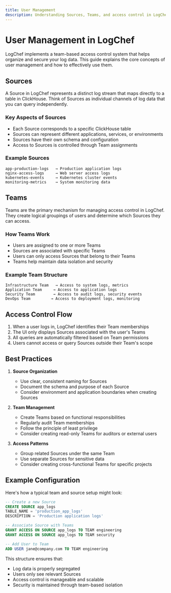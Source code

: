 ```yaml
---
title: User Management
description: Understanding Sources, Teams, and access control in LogChef
---
```


# User Management in LogChef

LogChef implements a team-based access control system that helps organize and secure your log data. This guide explains the core concepts of user management and how to effectively use them.

## Sources

A Source in LogChef represents a distinct log stream that maps directly to a table in ClickHouse. Think of Sources as individual channels of log data that you can query independently.

### Key Aspects of Sources

- Each Source corresponds to a specific ClickHouse table
- Sources can represent different applications, services, or environments
- Sources have their own schema and configuration
- Access to Sources is controlled through Team assignments

### Example Sources

```
app-production-logs   → Production application logs
nginx-access-logs     → Web server access logs
kubernetes-events     → Kubernetes cluster events
monitoring-metrics    → System monitoring data
```

## Teams

Teams are the primary mechanism for managing access control in LogChef. They create logical groupings of users and determine which Sources they can access.

### How Teams Work

- Users are assigned to one or more Teams
- Sources are associated with specific Teams
- Users can only access Sources that belong to their Teams
- Teams help maintain data isolation and security

### Example Team Structure

```
Infrastructure Team   → Access to system logs, metrics
Application Team     → Access to application logs
Security Team        → Access to audit logs, security events
DevOps Team         → Access to deployment logs, monitoring
```

## Access Control Flow

1. When a user logs in, LogChef identifies their Team memberships
2. The UI only displays Sources associated with the user's Teams
3. All queries are automatically filtered based on Team permissions
4. Users cannot access or query Sources outside their Team's scope

## Best Practices

1. **Source Organization**

   - Use clear, consistent naming for Sources
   - Document the schema and purpose of each Source
   - Consider environment and application boundaries when creating Sources

2. **Team Management**

   - Create Teams based on functional responsibilities
   - Regularly audit Team memberships
   - Follow the principle of least privilege
   - Consider creating read-only Teams for auditors or external users

3. **Access Patterns**
   - Group related Sources under the same Team
   - Use separate Sources for sensitive data
   - Consider creating cross-functional Teams for specific projects

## Example Configuration

Here's how a typical team and source setup might look:

```sql
-- Create a new Source
CREATE SOURCE app_logs
TABLE_NAME = 'production_app_logs'
DESCRIPTION = 'Production application logs'

-- Associate Source with Teams
GRANT ACCESS ON SOURCE app_logs TO TEAM engineering
GRANT ACCESS ON SOURCE app_logs TO TEAM security

-- Add User to Team
ADD USER jane@company.com TO TEAM engineering
```

This structure ensures that:

- Log data is properly segregated
- Users only see relevant Sources
- Access control is manageable and scalable
- Security is maintained through team-based isolation
